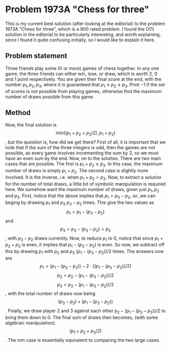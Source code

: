 # Problem 1973A "Chess for three"
This is my current best solution (after looking at the editorial) to the problem 1973A "Chess for three", which is a 900 rated problem. I found the O(1) solution in the editorial to be particularly interesting, and worth explaining, since I found it quite confusing initially, so I would like to explain it here.

## Problem statement
Three friends play some ($0$ or more) games of chess together. In any one game, the three friends can either win, lose, or draw, which is worth $2$, $0$ and $1$ point respectively. You are given their final score at the end, with the number $p_1, p_2, p_3$, where it is guaranteed that $p_1 \leq p_2 \leq p_3$. Print $-1$ if the set of scores is not possible from playing games, otherwise find the maximum number of draws possible from this game.

## Method
Now, the final solution is $$min((p_1 + p_2 + p_3 / 2), p_1 + p_2)$$, but the question is, how did we get there? First of all, it is important that we note that if the sum of the three integers is odd, then the games are not possible, as every game involves incrementing the sum by $2$, so we must have an even sum by the end. Now, on to the solution. There are two main cases that are possible. The first is $p_1 + p_2 \leq p_3$. In this case, the maximum number of draws is simply $p_1 + p_2$. The second case is slightly more involved. It is the inverse, i.e. when $p_1 + p_2 > p_3$. Now, to extract a solution for the number of total draws, a little bit of symbolic manipulation is required here. We somehow want the maximum number of draws, given just $p_1, p_2$ and $p_3$. First, notice that the above implies that $p_1 > p_3 - p_2$, so ,we can beging by drawing $p_1$ and $p_3$ $p_3 - p_2$ times. This give the two values as $$p_1 = p_1 - (p_3 - p_2)$$ and $$p_3 = p_3 - (p_3 - p_2) = p_2$$, with $p_3 - p_2$ draws currently. Now, to reduce $p_1$ to $0$, notice that since $p_1 + p_2 + p_3$ is even, it implies that $p_1 - (p_3 - p_2)$ is even. So now, we subtract off this by drawing $p_1$ with $p_2$ and $p_3$ $(p_1 - (p_3 - p_2)) / 2$ times. The answers now are $$p_1 = (p_1 - (p_3 - p_2)) - 2 \cdot ((p_1 - (p_3 - p_2)) / 2)$$ $$p_2 = p_2 - (p_1 - (p_3 - p_2)) / 2$$ $$p_3 = p_2 - (p_1 - (p_3 - p_2)) / 2$$, with the total number of draws now being $$(p_3 - p_2) + (p_1 - (p_3 - p_2))$$. Finally, we draw player 2 and 3 against each other $p_2 - (p_1 - (p_3 - p_2)) / 2$ to bring them down to 0. The final sum of draws then becomes, (with some algebraic manipulation): $$(p_1 + p_2 + p_3 / 2)$$. The min case is essentially equivalent to comparing the two large cases.
